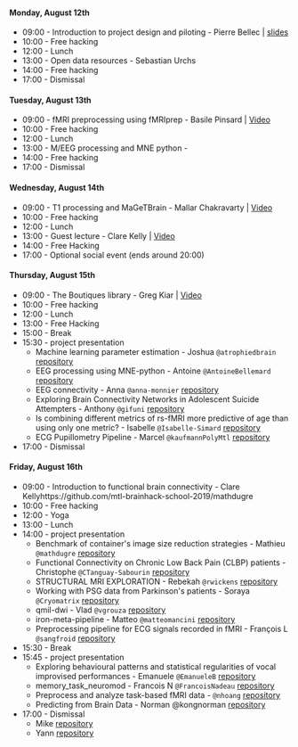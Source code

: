 #### Monday, August 12th
  - 09:00 - Introduction to project design and piloting - Pierre Bellec | [slides](https://github.com/mtl-brainhack-school-2019/teaching/raw/master/slides/intro_brainhackschool_bellec.pdf)
  - 10:00 - Free hacking
  - 12:00 - Lunch
  - 13:00 - Open data resources - Sebastian Urchs
  - 14:00 - Free hacking
  - 17:00 - Dismissal

#### Tuesday, August 13th
  - 09:00 - fMRI preprocessing using fMRIprep - Basile Pinsard | [Video](https://www.youtube.com/watch?v=WTcucXAAVBU)
  - 10:00 - Free hacking
  - 12:00 - Lunch
  - 13:00 - M/EEG processing and MNE python -
  - 14:00 - Free hacking
  - 17:00 - Dismissal

#### Wednesday, August 14th
  - 09:00 - T1 processing and MaGeTBrain - Mallar Chakravarty | [Video](https://www.youtube.com/watch?v=6no42ADiVi8)
  - 10:00 - Free hacking
  - 12:00 - Lunch
  - 13:00 - Guest lecture - Clare Kelly | [Video](https://www.youtube.com/watch?v=IKn8gsz4TmY)
  - 14:00 - Free Hacking
  - 17:00 - Optional social event (ends around 20:00)

#### Thursday, August 15th
  - 09:00 - The Boutiques library - Greg Kiar | [Video](https://www.youtube.com/watch?v=g5fHYgD5pTo)
  - 10:00 - Free hacking
  - 12:00 - Lunch
  - 13:00 - Free Hacking
  - 15:00 - Break 
  - 15:30 - project presentation
    - Machine learning parameter estimation - Joshua `@atrophiedbrain` [repository](https://github.com/mtl-brainhack-school-2019/AtrophiedBrain-machine-learning-parameter-estimation)
    - EEG processing using MNE-python - Antoine `@AntoineBellemard` [repository](https://github.com/mtl-brainhack-school-2019/BrainHackSchool2019_AB)
    - EEG connectivity - Anna `@anna-monnier` [repository](https://github.com/mtl-brainhack-school-2019/EEG_Connectivity_BrainHack_2019)
    - Exploring Brain Connectivity Networks in Adolescent Suicide Attempters - Anthony `@gifuni` [repository](https://github.com/mtl-brainhack-school-2019/Anthony-Gifuni-repo)
    - Is combining different metrics of rs-fMRI more predictive of age than using only one metric? - Isabelle `@Isabelle-Simard` [repository](https://github.com/mtl-brainhack-school-2019/Isabelle-Simard_Multimodal_ML)    
    - ECG Pupillometry Pipeline - Marcel `@kaufmannPolyMtl` [repository](https://github.com/mtl-brainhack-school-2019/ecg_pupillometry_pipeline_kaufmann)
  - 17:00 - Dismissal

#### Friday, August 16th
  - 09:00 - Introduction to functional brain connectivity - Clare Kellyhttps://github.com/mtl-brainhack-school-2019/mathdugre
  - 10:00 - Free hacking
  - 12:00 - Yoga
  - 13:00 - Lunch
  - 14:00 - project presentation
    - Benchmark of container's image size reduction strategies - Mathieu `@mathdugre` [repository](https://github.com/mtl-brainhack-school-2019/mathdugre)
    - Functional Connectivity on Chronic Low Back Pain (CLBP) patients - Christophe `@CTanguay-Sabourin` [repository](https://github.com/mtl-brainhack-school-2019/Christophe_FunctionalConnectivity_CLBP)
    - STRUCTURAL MRI EXPLORATION - Rebekah `@rwickens` [repository](https://github.com/mtl-brainhack-school-2019/rwickens-sMRI-PET)
    - Working with PSG data from Parkinson's patients - Soraya `@Cryomatrix` [repository](https://github.com/mtl-brainhack-school-2019/Soraya-sleep-data-in-PD-patients)
    - qmil-dwi - Vlad `@vgrouza` [repository](https://github.com/mtl-brainhack-school-2019/qmil-dwi)
    - iron-meta-pipeline - Matteo `@matteomancini` [repository](https://github.com/mtl-brainhack-school-2019/matteo-mancini-iron-meta-pipeline)
    - Preprocessing pipeline for ECG signals recorded in fMRI - François L `@sangfroid` [repository](https://github.com/mtl-brainhack-school-2019/franclespinas-biosignals)
  - 15:30 - Break
  - 15:45 - project presentation
    - Exploring behavioural patterns and statistical regularities of vocal improvised performances - Emanuele `@EmanueleB` [repository](https://github.com/mtl-brainhack-school-2019/EmanueleB)
    - memory_task_neuromod - Francois N `@FrancoisNadeau` [repository](https://github.com/mtl-brainhack-school-2019/memory_task_neuromod)
    - Preprocess and analyze task-based fMRI data - `@nhoang` [repository](https://github.com/mtl-brainhack-school-2019/NHoang--Apply-BIDS-fMRIPrep-Nilearn-Jupiter-to-my-task-based-fMRI-data)
    - Predicting from Brain Data - Norman @kongnorman [repository](https://github.com/mtl-brainhack-school-2019/kongnorman_BrainDecoding)
  - 17:00 - Dismissal
    - Mike [repository](https://github.com/mtl-brainhack-school-2019/Mike_repo)
    - Yann [repository](https://github.com/mtl-brainhack-school-2019/realtime-nonlinear)
